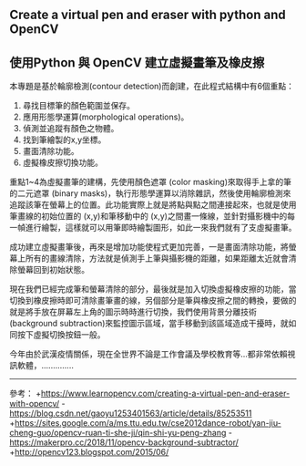 ## Create a virtual pen and eraser with python and OpenCV
## 使用Python 與 OpenCV 建立虛擬畫筆及橡皮擦

本專題是基於輪廓檢測(contour detection)而創建，在此程式結構中有6個重點：

1. 尋找目標筆的顏色範圍並保存。
2. 應用形態學運算(morphological operations)。
3. 偵測並追蹤有顏色之物體。
4. 找到筆繪製的x,y坐標。
5. 畫面清除功能。
6. 虛擬橡皮擦切換功能。

重點1~4為虛擬畫筆的建構，先使用顏色遮罩 (color masking)來取得手上拿的筆的二元遮罩 (binary masks)，執行形態學運算以消除雜訊，然後使用輪廓檢測來追蹤該筆在螢幕上的位置。此功能實際上就是將點與點之間連接起來，也就是使用筆畫線的初始位置的 (x,y)和筆移動中的 (x,y)之間畫一條線，並針對攝影機中的每一幀進行繪製，這樣就可以用筆即時繪製圖形，如此一來我們就有了支虛擬畫筆。

成功建立虛擬畫筆後，再來是增加功能使程式更加完善，一是畫面清除功能，將螢幕上所有的畫線清除，方法就是偵測手上筆與攝影機的距離，如果距離太近就會清除螢幕回到初始狀態。

現在我們已經完成筆和螢幕清除的部分，最後就是加入切換虛擬橡皮擦的功能，當切換到橡皮擦時即可清除畫筆畫的線，另個部分是筆與橡皮擦之間的轉換，要做的就是將手放在屏幕左上角的圖示時時進行切換，我們使用背景分離技術 (background subtraction)來監控圖示區域，當手移動到該區域造成干擾時，就如同按下虛擬切換按鈕一般。

今年由於武漢疫情關係，現在全世界不論是工作會議及學校教育等...都非常依賴視訊軟體，..............

***

參考：
+https://www.learnopencv.com/creating-a-virtual-pen-and-eraser-with-opencv/
-https://blog.csdn.net/gaoyu1253401563/article/details/85253511
+https://sites.google.com/a/ms.ttu.edu.tw/cse2012dance-robot/yan-jiu-cheng-guo/opencv-ruan-ti-she-ji/qin-shi-yu-peng-zhang
-https://makerpro.cc/2018/11/opencv-background-subtractor/
+http://opencv123.blogspot.com/2015/06/
